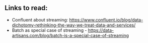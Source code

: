 ## Links to read:

- Confluent about streaming: https://www.confluent.io/blog/data-dichotomy-rethinking-the-way-we-treat-data-and-services/
- Batch as special case of streaming - https://data-artisans.com/blog/batch-is-a-special-case-of-streaming
